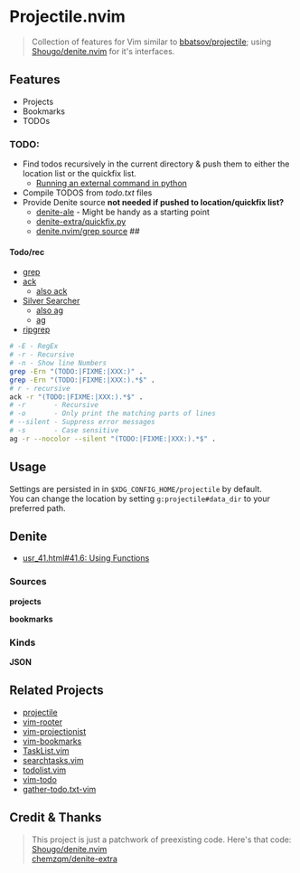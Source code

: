 # Projectile.nvim #

> Collection of features for Vim similar to [bbatsov/projectile](https://github.com/bbatsov/projectile); using [Shougo/denite.nvim](https://github.com/Shougo/denite.nvim) for it's interfaces.

## Features ##
  - Projects
  - Bookmarks
  - TODOs

### TODO: ###
  - Find todos recursively in the current directory & push them to either the location list or the quickfix list.
    - [Running an external command in python](https://stackoverflow.com/questions/4760215/running-shell-command-from-python-and-capturing-the-output)
  - Compile TODOS from *todo.txt* files
  - Provide Denite source **not needed if pushed to location/quickfix list?**
    - [denite-ale](https://github.com/iyuuya/denite-ale/blob/master/rplugin/python3/denite/source/ale.py) - Might be handy as a starting point
    - [denite-extra/quickfix.py](https://github.com/chemzqm/denite-extra/blob/master/rplugin/python3/denite/source/quickfix.py)
    - [denite.nvim/grep source](/Users/clay/Projects/Vim/Denite/denite.nvim/rplugin/python3/denite/source/grep.py) ##

#### Todo/rec ####
  - [grep](https://www.gnu.org/software/grep/manual/grep.html)
  - [ack](https://beyondgrep.com/documentation/)
    - [also ack](http://conqueringthecommandline.com/book/ack_ag)
  - [Silver Searcher](https://github.com/ggreer/the_silver_searcher/wiki/Advanced-Usage)
    - [also ag](http://manpages.ubuntu.com/manpages/zesty/man1/ag.1.html)
    - [ag](https://www.mankier.com/1/ag)
  - [ripgrep](https://github.com/BurntSushi/ripgrep)

```sh
# -E - RegEx
# -r - Recursive
# -n - Show line Numbers
grep -Ern "(TODO:|FIXME:|XXX:)" .
grep -Ern "(TODO:|FIXME:|XXX:).*$" .
# r - recursive
ack -r "(TODO:|FIXME:|XXX:).*$" .
# -r       - Recursive
# -o       - Only print the matching parts of lines
# --silent - Suppress error messages
# -s       - Case sensitive
ag -r --nocolor --silent "(TODO:|FIXME:|XXX:).*$" .
```


## Usage ##

  Settings are persisted in in `$XDG_CONFIG_HOME/projectile` by default.  
  You can change the location by setting `g:projectile#data_dir` to your preferred path.  


## Denite ##
  - [usr_41.html#41.6: Using Functions](https://neovim.io/doc/user/usr_41.html#41.6)

### Sources ###

  **projects**

  **bookmarks**

### Kinds ###

  **JSON**

## Related Projects ##
  - [projectile](https://github.com/bbatsov/projectile)
  - [vim-rooter](https://github.com/airblade/vim-rooter)
  - [vim-projectionist](https://github.com/tpope/vim-projectionist)
  - [vim-bookmarks](https://github.com/MattesGroeger/vim-bookmarks)
  - [TaskList.vim](https://github.com/vim-scripts/TaskList.vim)
  - [searchtasks.vim](https://github.com/gilsondev/searchtasks.vim)
  - [todolist.vim](vim-scripts/todolist.vim)
  - [vim-todo](https://github.com/codegram/vim-todo)
  - [gather-todo.txt-vim](https://github.com/lgalke/gather-todo.txt-vim)

## Credit & Thanks ##

> This project is just a patchwork of preexisting code. Here's that code:  
[Shougo/denite.nvim](https://github.com/Shougo/denite.nvim)  
[chemzqm/denite-extra](https://github.com/chemzqm/denite-extra)  
